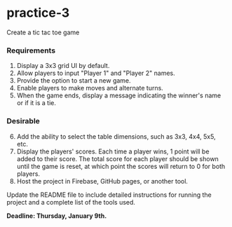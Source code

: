 # practice-3

Create a tic tac toe game


### Requirements

1. Display a 3x3 grid UI by default.
2. Allow players to input "Player 1" and "Player 2" names.
3. Provide the option to start a new game.
4. Enable players to make moves and alternate turns.
5. When the game ends, display a message indicating the winner's name or if it is a tie.

### Desirable
6. Add the ability to select the table dimensions, such as 3x3, 4x4, 5x5, etc.
7. Display the players' scores. Each time a player wins, 1 point will be added to their score. The total score for each player should be shown until the game is reset, at which point the scores will return to 0 for both players.
8. Host the project in Firebase, GitHub pages, or another tool.


Update the README file to include detailed instructions for running the project and a complete list of the tools used.

**Deadline: Thursday, January 9th.**
